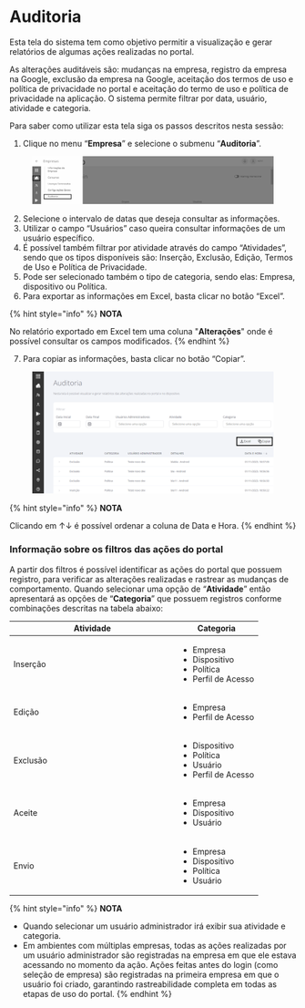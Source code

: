 # Auditoria

Esta tela do sistema tem como objetivo permitir a visualização e gerar relatórios de algumas ações realizadas no portal.&#x20;

As alterações auditáveis são: mudanças na empresa, registro da empresa na Google, exclusão da empresa na Google, aceitação dos termos de uso e política de privacidade no portal e aceitação do termo de uso e política de privacidade na aplicação. O sistema permite filtrar por data, usuário, atividade e categoria.&#x20;

Para saber como utilizar esta tela siga os passos descritos nesta sessão:

1. Clique no menu “**Empresa**” e selecione o submenu “**Auditoria**”.

<figure><img src="../../../.gitbook/assets/image (26).png" alt=""><figcaption></figcaption></figure>

2. Selecione o intervalo de datas que deseja consultar as informações.
3. Utilizar o campo “Usuários” caso queira consultar informações de um usuário específico.
4. É possível também filtrar por atividade através do campo “Atividades”, sendo que os tipos disponíveis são: Inserção, Exclusão, Edição, Termos de Uso e Política de Privacidade.
5. Pode ser selecionado também o tipo de categoria, sendo elas: Empresa, dispositivo ou Política.
6. Para exportar as informações em Excel, basta clicar no botão “Excel”.

{% hint style="info" %}
**NOTA**

No relatório exportado em Excel tem uma coluna "**Alterações**" onde é possível consultar os campos modificados.
{% endhint %}

7. Para copiar as informações, basta clicar no botão “Copiar”.

<figure><img src="../../../.gitbook/assets/image (27).png" alt=""><figcaption></figcaption></figure>

{% hint style="info" %}
**NOTA**

Clicando em ↑↓ é possível ordenar a coluna de Data e Hora.
{% endhint %}

### **Informação sobre os filtros das ações do portal**

A partir dos filtros é possível identificar as ações do portal que possuem registro, para verificar as alterações realizadas e rastrear as mudanças de comportamento. Quando selecionar uma opção de “**Atividade**” então apresentará as opções de “**Categoria**” que possuem registros conforme combinações descritas na tabela abaixo:

<table><thead><tr><th width="277">Atividade</th><th>Categoria</th></tr></thead><tbody><tr><td>Inserção</td><td><ul><li>Empresa</li><li>Dispositivo</li><li>Política</li><li>Perfil de Acesso</li></ul></td></tr><tr><td>Edição</td><td><ul><li>Empresa</li><li>Perfil de Acesso</li></ul></td></tr><tr><td>Exclusão</td><td><ul><li>Dispositivo</li><li>Política</li><li>Usuário</li><li>Perfil de Acesso</li></ul></td></tr><tr><td>Aceite</td><td><ul><li>Empresa</li><li>Dispositivo</li><li>Usuário</li></ul></td></tr><tr><td>Envio</td><td><ul><li>Empresa</li><li>Dispositivo</li><li>Política</li><li>Usuário</li></ul></td></tr></tbody></table>

{% hint style="info" %}
**NOTA**

* Quando selecionar um usuário administrador irá exibir sua atividade e categoria.&#x20;
* Em ambientes com múltiplas empresas, todas as ações realizadas por um usuário administrador são registradas na empresa em que ele estava acessando no momento da ação. Ações feitas antes do login (como seleção de empresa) são registradas na primeira empresa em que o usuário foi criado, garantindo rastreabilidade completa em todas as etapas de uso do portal.
{% endhint %}

